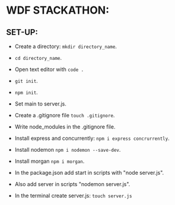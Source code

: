 # WDF STACKATHON:

## SET-UP:
  - Create a directory: `mkdir directory_name`.
  - `cd directory_name`.
  - Open text editor with `code .`
  - `git init`.
  - `npm init`.
  - Set main to server.js.
  - Create a .gitignore file `touch .gitignore`.
  - Write node_modules in the .gitignore file.
  - Install express and concurrently: `npm i express concrurrently`.
  - Install nodemon `npm i nodemon --save-dev`.
  - Install morgan `npm i morgan`.

  - In the package.json add start in scripts with "node server.js".
  - Also add server in scripts "nodemon server.js".
  - In the terminal create server.js: `touch server.js`
